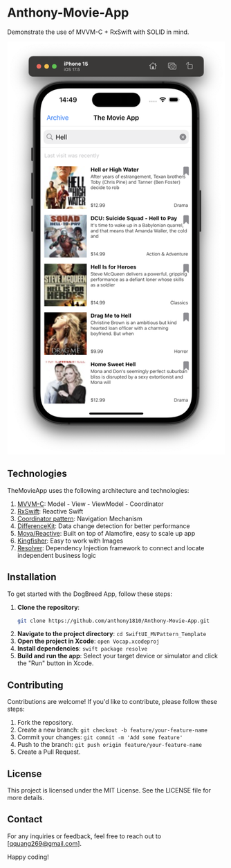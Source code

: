 # Anthony-Movie-App

Demonstrate the use of MVVM-C + RxSwift with SOLID in mind.

![Project Structure](screenshots/home.png)

## Technologies
TheMovieApp uses the following architecture and technologies:
1. [MVVM-C](https://www.marcosantadev.com/mvvmc-with-swift/): Model - View - ViewModel - Coordinator
2. [RxSwift](https://github.com/ReactiveX/RxSwift): Reactive Swift
3. [Coordinator pattern](https://github.com/quickbirdstudios/XCoordinator): Navigation Mechanism
4. [DifferenceKit](https://github.com/ra1028/DifferenceKit): Data change detection for better performance
5. [Moya/Reactive](https://github.com/Moya/Moya): Built on top of Alamofire, easy to scale up app
6. [Kingfisher](https://github.com/onevcat/Kingfisher): Easy to work with Images
7. [Resolver](https://github.com/hmlongco/Resolver): Dependency Injection framework to connect and locate independent business logic

## Installation

To get started with the DogBreed App, follow these steps:

1. **Clone the repository**:
   ```sh
   git clone https://github.com/anthony1810/Anthony-Movie-App.git
2. **Navigate to the project directory**:
   ```cd SwiftUI_MVPattern_Template```
3. **Open the project in Xcode**:
   ```open Vocap.xcodeproj```
4. **Install dependencies**:
   ```swift package resolve```
5. **Build and run the app**:
Select your target device or simulator and click the "Run" button in Xcode.

## Contributing

Contributions are welcome! If you'd like to contribute, please follow these steps:

1. Fork the repository.
2. Create a new branch:
```git checkout -b feature/your-feature-name```
3. Commit your changes:
```git commit -m 'Add some feature'```
4. Push to the branch:
```git push origin feature/your-feature-name```
5. Create a Pull Request.

## License
This project is licensed under the MIT License. See the LICENSE file for more details.

## Contact
For any inquiries or feedback, feel free to reach out to [qquang269@gmail.com].

Happy coding!
